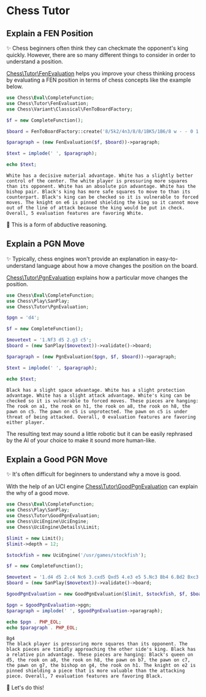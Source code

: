 # Chess Tutor

## Explain a FEN Position

✨ Chess beginners often think they can checkmate the opponent's king quickly. However, there are so many different things to consider in order to understand a position.

[Chess\Tutor\FenEvaluation](https://github.com/chesslablab/php-chess/blob/main/tests/unit/Tutor/FenEvaluationTest.php) helps you improve your chess thinking process by evaluating a FEN position in terms of chess concepts like the example below.

```php
use Chess\Eval\CompleteFunction;
use Chess\Tutor\FenEvaluation;
use Chess\Variant\Classical\FenToBoardFactory;

$f = new CompleteFunction();

$board = FenToBoardFactory::create('8/5k2/4n3/8/8/1BK5/1B6/8 w - - 0 1');

$paragraph = (new FenEvaluation($f, $board))->paragraph;

$text = implode(' ', $paragraph);

echo $text;
```

```text
White has a decisive material advantage. White has a slightly better control of the center. The white player is pressuring more squares than its opponent. White has an absolute pin advantage. White has the bishop pair. Black's king has more safe squares to move to than its counterpart. Black's king can be checked so it is vulnerable to forced moves. The knight on e6 is pinned shielding the king so it cannot move out of the line of attack because the king would be put in check. Overall, 5 evaluation features are favoring White.
```

🎉 This is a form of abductive reasoning.

## Explain a PGN Move

✨ Typically, chess engines won't provide an explanation in easy-to-understand language about how a move changes the position on the board.

[Chess\Tutor\PgnEvaluation](https://github.com/chesslablab/php-chess/blob/main/tests/unit/Tutor/PgnEvaluationTest.php) explains how a particular move changes the position.

```php
use Chess\Eval\CompleteFunction;
use Chess\Play\SanPlay;
use Chess\Tutor\PgnEvaluation;

$pgn = 'd4';

$f = new CompleteFunction();

$movetext = '1.Nf3 d5 2.g3 c5';
$board = (new SanPlay($movetext))->validate()->board;

$paragraph = (new PgnEvaluation($pgn, $f, $board))->paragraph;

$text = implode(' ', $paragraph);

echo $text;
```

```text
Black has a slight space advantage. White has a slight protection advantage. White has a slight attack advantage. White's king can be checked so it is vulnerable to forced moves. These pieces are hanging: The rook on a1, the rook on h1, the rook on a8, the rook on h8, the pawn on c5. The pawn on c5 is unprotected. The pawn on c5 is under threat of being attacked. Overall, 0 evaluation features are favoring either player.
```

The resulting text may sound a little robotic but it can be easily rephrased by the AI of your choice to make it sound more human-like.

## Explain a Good PGN Move

✨ It's often difficult for beginners to understand why a move is good.

With the help of an UCI engine [Chess\Tutor\GoodPgnEvaluation](https://github.com/chesslablab/php-chess/blob/main/tests/unit/Tutor/GoodPgnEvaluationTest.php) can explain the why of a good move.

```php
use Chess\Eval\CompleteFunction;
use Chess\Play\SanPlay;
use Chess\Tutor\GoodPgnEvaluation;
use Chess\UciEngine\UciEngine;
use Chess\UciEngine\Details\Limit;

$limit = new Limit();
$limit->depth = 12;

$stockfish = new UciEngine('/usr/games/stockfish');

$f = new CompleteFunction();

$movetext = '1.d4 d5 2.c4 Nc6 3.cxd5 Qxd5 4.e3 e5 5.Nc3 Bb4 6.Bd2 Bxc3 7.Bxc3 exd4 8.Ne2';
$board = (new SanPlay($movetext))->validate()->board;

$goodPgnEvaluation = new GoodPgnEvaluation($limit, $stockfish, $f, $board);

$pgn = $goodPgnEvaluation->pgn;
$paragraph = implode(' ', $goodPgnEvaluation->paragraph);

echo $pgn . PHP_EOL;
echo $paragraph . PHP_EOL;
```

```text
Bg4
The black player is pressuring more squares than its opponent. The black pieces are timidly approaching the other side's king. Black has a relative pin advantage. These pieces are hanging: Black's queen on d5, the rook on a8, the rook on h8, the pawn on b7, the pawn on c7, the pawn on g7, the bishop on g4, the rook on h1. The knight on e2 is pinned shielding a piece that is more valuable than the attacking piece. Overall, 7 evaluation features are favoring Black.
```

🎉 Let's do this!
